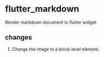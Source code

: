 # flutter_markdown

Render markdown document to flutter widget.

## changes

1. Change the image to a block-level element.

